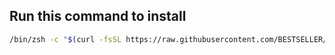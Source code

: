 ## Run this command to install

```bash
/bin/zsh -c "$(curl -fsSL https://raw.githubusercontent.com/BESTSELLER/dev-setup-macos/master/install.sh)"
```
